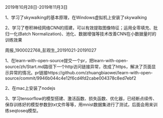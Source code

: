 2019年10月28日-2019年11月3日

1、学习了skywalking的基本原理，在Windows虚拟机上安装了skywalking

2、学习了卷积神经网络CNN的搭建，可以有效提取图像特征；运用全零填充、批归一化(Batch Normalization)、池化、数据增强等技术改善CNN在小数据量时的训练效果





周报_1900022768_彭观生_20191021-20191027

1、在learn-with-open-source提交一个pr，把learn-with-open-source/zh/Start.md路径下一个http访问链接异常，改成了https，解决了页面显示异常的情况。pr链接https://github.com/zhuangbiaowei/learn-with-open-source/commit/9946b044c4e12f6cd4fd2cabe004378c8ed7ebf2

2、在mac上安装了nodejs

3、学习tensorflow的模型搭建、激活函数、损失函数、优化器，已经断点续传、保存训练好的模型参数到txt文件等等，用mnist数据集进行了测试，后面会用来训练seqtoseq模型。